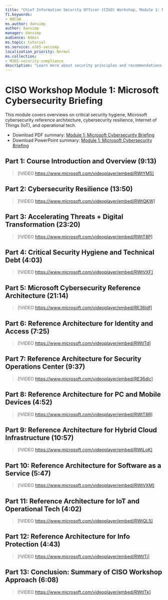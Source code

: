 ```yaml
---
title: "Chief Information Security Officer (CISO) Workshop, Module 1: Microsoft Cybersecurity Briefing"
f1.keywords:
- NOCSH
ms.author: dansimp
author: dansimp
manager: dansimp
audience: Admin
ms.topic: tutorial
ms.service: o365-seccomp
localization_priority: Normal
ms.collection:
- M365-security-compliance
description: "Learn more about security principles and recommendations for modernizing security in your organization."
---
```


# CISO Workshop Module 1: Microsoft Cybersecurity Briefing

This module covers overviews on critical security hygiene, Microsoft cybersecurity reference architecture, cybersecurity resilience, Internet of Things (IoT), and operational tech.

- Download PDF summary: [Module 1: Microsoft Cybersecurity Briefing](../../media/ciso-workshop-1-cybersecurity-briefing.pdf)
- Download PowerPoint summary: [Module 1: Microsoft Cybersecurity Briefing](https://docs.microsoft.com/microsoft-365/security/media/ciso-workshop-1-cybersecurity-briefing.pptx)

## Part 1: Course Introduction and Overview (9:13)

> [!VIDEO https://www.microsoft.com/videoplayer/embed/RWtYM5]

## Part 2: Cybersecurity Resilience (13:50)

> [!VIDEO https://www.microsoft.com/videoplayer/embed/RWtQKW]

## Part 3: Accelerating Threats + Digital Transformation (23:20)

> [!VIDEO https://www.microsoft.com/videoplayer/embed/RWtT8P]

## Part 4: Critical Security Hygiene and Technical Debt (4:03)

> [!VIDEO https://www.microsoft.com/videoplayer/embed/RWtVXF]

## Part 5: Microsoft Cybersecurity Reference Architecture (21:14)

> [!VIDEO https://www.microsoft.com/videoplayer/embed/RE36ldf]

## Part 6: Reference Architecture for Identity and Access (7:25)

> [!VIDEO https://www.microsoft.com/videoplayer/embed/RWtITd]

## Part 7: Reference Architecture for Security Operations Center (9:37)

> [!VIDEO https://www.microsoft.com/videoplayer/embed/RE36dlc]

## Part 8: Reference Architecture for PC and Mobile Devices (4:52)

> [!VIDEO https://www.microsoft.com/videoplayer/embed/RWtT8R]

## Part 9: Reference Architecture for Hybrid Cloud Infrastructure (10:57)

> [!VIDEO https://www.microsoft.com/videoplayer/embed/RWtLoK]

## Part 10: Reference Architecture for Software as a Service (5:47)

> [!VIDEO https://www.microsoft.com/videoplayer/embed/RWtVXM]

## Part 11: Reference Architecture for IoT and Operational Tech (4:02)

> [!VIDEO https://www.microsoft.com/videoplayer/embed/RWtQL5]

## Part 12: Reference Architecture for Info Protection (4:43)

> [!VIDEO https://www.microsoft.com/videoplayer/embed/RWtITj]

## Part 13: Conclusion: Summary of CISO Workshop Approach (6:08)

> [!VIDEO https://www.microsoft.com/videoplayer/embed/RWtITk]
